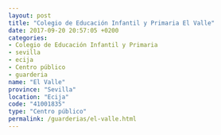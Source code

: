 ```yaml
---
layout: post
title: "Colegio de Educación Infantil y Primaria El Valle"
date: 2017-09-20 20:57:05 +0200
categories:
- Colegio de Educación Infantil y Primaria
- sevilla
- ecija
- Centro público
- guarderia
name: "El Valle"
province: "Sevilla"
location: "Ecija"
code: "41001835"
type: "Centro público"
permalink: /guarderias/el-valle.html
---
```

